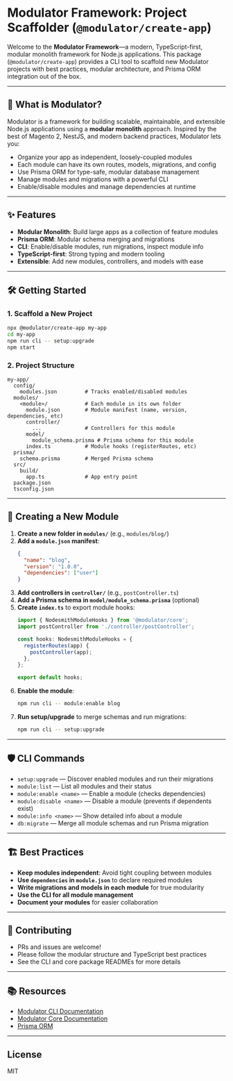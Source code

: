 # Modulator Framework: Project Scaffolder (`@modulator/create-app`)

Welcome to the **Modulator Framework**—a modern, TypeScript-first, modular monolith framework for Node.js applications. This package (`@modulator/create-app`) provides a CLI tool to scaffold new Modulator projects with best practices, modular architecture, and Prisma ORM integration out of the box.

---

## 🚀 What is Modulator?

Modulator is a framework for building scalable, maintainable, and extensible Node.js applications using a **modular monolith** approach. Inspired by the best of Magento 2, NestJS, and modern backend practices, Modulator lets you:

- Organize your app as independent, loosely-coupled modules
- Each module can have its own routes, models, migrations, and config
- Use Prisma ORM for type-safe, modular database management
- Manage modules and migrations with a powerful CLI
- Enable/disable modules and manage dependencies at runtime

---

## ✨ Features

- **Modular Monolith**: Build large apps as a collection of feature modules
- **Prisma ORM**: Modular schema merging and migrations
- **CLI**: Enable/disable modules, run migrations, inspect module info
- **TypeScript-first**: Strong typing and modern tooling
- **Extensible**: Add new modules, controllers, and models with ease

---

## 🛠️ Getting Started

### 1. Scaffold a New Project

```sh
npx @modulator/create-app my-app
cd my-app
npm run cli -- setup:upgrade
npm start
```

### 2. Project Structure

```
my-app/
  config/
    modules.json         # Tracks enabled/disabled modules
  modules/
    <module>/            # Each module in its own folder
      module.json        # Module manifest (name, version, dependencies, etc)
      controller/
        ...              # Controllers for this module
      model/
        module_schema.prisma # Prisma schema for this module
      index.ts           # Module hooks (registerRoutes, etc)
  prisma/
    schema.prisma        # Merged Prisma schema
  src/
    build/
      app.ts             # App entry point
  package.json
  tsconfig.json
```

---

## 🧩 Creating a New Module

1. **Create a new folder in `modules/`** (e.g., `modules/blog/`)
2. **Add a `module.json` manifest**:
   ```json
   {
     "name": "blog",
     "version": "1.0.0",
     "dependencies": ["user"]
   }
   ```
3. **Add controllers in `controller/`** (e.g., `postController.ts`)
4. **Add a Prisma schema in `model/module_schema.prisma`** (optional)
5. **Create `index.ts`** to export module hooks:
   ```typescript
   import { NodesmithModuleHooks } from '@modulator/core';
   import postController from './controller/postController';

   const hooks: NodesmithModuleHooks = {
     registerRoutes(app) {
       postController(app);
     },
   };

   export default hooks;
   ```
6. **Enable the module**:
   ```sh
   npm run cli -- module:enable blog
   ```
7. **Run setup/upgrade** to merge schemas and run migrations:
   ```sh
   npm run cli -- setup:upgrade
   ```

---

## 🛡️ CLI Commands

- `setup:upgrade` — Discover enabled modules and run their migrations
- `module:list` — List all modules and their status
- `module:enable <name>` — Enable a module (checks dependencies)
- `module:disable <name>` — Disable a module (prevents if dependents exist)
- `module:info <name>` — Show detailed info about a module
- `db:migrate` — Merge all module schemas and run Prisma migration

---

## 🏗️ Best Practices

- **Keep modules independent**: Avoid tight coupling between modules
- **Use `dependencies` in `module.json`** to declare required modules
- **Write migrations and models in each module** for true modularity
- **Use the CLI for all module management**
- **Document your modules** for easier collaboration

---

## 📝 Contributing

- PRs and issues are welcome!
- Please follow the modular structure and TypeScript best practices
- See the CLI and core package READMEs for more details

---

## 📚 Resources

- [Modulator CLI Documentation](../cli/README.md)
- [Modulator Core Documentation](../core/README.md)
- [Prisma ORM](https://www.prisma.io/docs/)

---

## License

MIT 